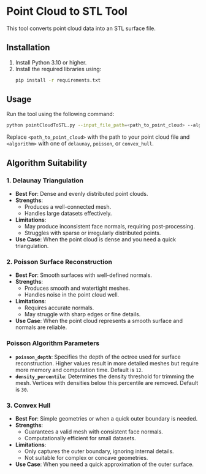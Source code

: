 # Point Cloud to STL Tool
This tool converts point cloud data into an STL surface file.

## Installation

1. Install Python 3.10 or higher.
2. Install the required libraries using:
   ```bash
   pip install -r requirements.txt
   ```

## Usage

Run the tool using the following command:
```bash
python pointCloudToSTL.py --input_file_path=<path_to_point_cloud> --algorithm=<algorithm>
```

Replace `<path_to_point_cloud>` with the path to your point cloud file and `<algorithm>` with one of `delaunay`, `poisson`, or `convex_hull`.

## Algorithm Suitability

### 1. Delaunay Triangulation
- **Best For**: Dense and evenly distributed point clouds.
- **Strengths**:
  - Produces a well-connected mesh.
  - Handles large datasets effectively.
- **Limitations**:
  - May produce inconsistent face normals, requiring post-processing.
  - Struggles with sparse or irregularly distributed points.
- **Use Case**: When the point cloud is dense and you need a quick triangulation.

### 2. Poisson Surface Reconstruction
- **Best For**: Smooth surfaces with well-defined normals.
- **Strengths**:
  - Produces smooth and watertight meshes.
  - Handles noise in the point cloud well.
- **Limitations**:
  - Requires accurate normals.
  - May struggle with sharp edges or fine details.
- **Use Case**: When the point cloud represents a smooth surface and normals are reliable.

### Poisson Algorithm Parameters

- **`poisson_depth`**: Specifies the depth of the octree used for surface reconstruction. Higher values result in more detailed meshes but require more memory and computation time. Default is `12`.
- **`density_percentile`**: Determines the density threshold for trimming the mesh. Vertices with densities below this percentile are removed. Default is `30`.

### 3. Convex Hull
- **Best For**: Simple geometries or when a quick outer boundary is needed.
- **Strengths**:
  - Guarantees a valid mesh with consistent face normals.
  - Computationally efficient for small datasets.
- **Limitations**:
  - Only captures the outer boundary, ignoring internal details.
  - Not suitable for complex or concave geometries.
- **Use Case**: When you need a quick approximation of the outer surface.

